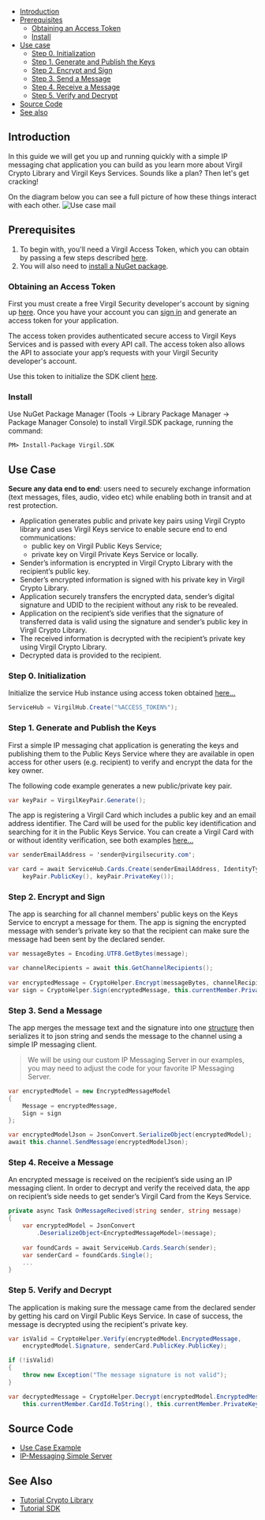 - [Introduction](#introduction)
- [Prerequisites](#prerequisites)
    - [Obtaining an Access Token](#obtaining-an-access-token)
    - [Install](#install)
- [Use case](#use-case)
    - [Step 0. Initialization](#step-0-initialization)
    - [Step 1. Generate and Publish the Keys](#step-1-generate-and-publish-the-keys)
    - [Step 2. Encrypt and Sign](#step-2-encrypt-and-sign)
    - [Step 3. Send a Message](#step-3-send-a-message)
    - [Step 4. Receive a Message](#step-4-receive-a-message)
    - [Step 5. Verify and Decrypt](#step-5-verify-and-decrypt)
- [Source Code](#source-code)
- [See also](#see-also)

## Introduction

In this guide we will get you up and running quickly with a simple IP messaging chat application you can build as you learn more about Virgil Crypto Library and Virgil Keys Services. Sounds like a plan? Then let's get cracking!

On the diagram below you can see a full picture of how these things interact with each other. ![Use case mail](https://raw.githubusercontent.com/VirgilSecurity/virgil/master/images/IPMessaging.jpg)

## Prerequisites

1. To begin with, you'll need a Virgil Access Token, which you can obtain by passing a few steps described [here](#obtaining-an-access-token).
2. You will also need to [install a NuGet package](#install).

### Obtaining an Access Token

First you must create a free Virgil Security developer's account by signing up [here](https://developer.virgilsecurity.com/account/signup). Once you have your account you can [sign in](https://developer.virgilsecurity.com/account/signin) and generate an access token for your application.

The access token provides authenticated secure access to Virgil Keys Services and is passed with every API call. The access token also allows the API to associate your app’s requests with your Virgil Security developer's account.

Use this token to initialize the SDK client [here](#step-0-initialization).

### Install

Use NuGet Package Manager (Tools -> Library Package Manager -> Package Manager Console) to install Virgil.SDK package, running the command:

```
PM> Install-Package Virgil.SDK
```

## Use Case
**Secure any data end to end**: users need to securely exchange information (text messages, files, audio, video etc) while enabling both in transit and at rest protection. 

- Application generates public and private key pairs using Virgil Crypto library and uses Virgil Keys service to enable secure end to end communications:
    - public key on Virgil Public Keys Service;
    - private key on Virgil Private Keys Service or locally.
- Sender’s information is encrypted in Virgil Crypto Library with the recipient’s public key.
- Sender’s encrypted information is signed with his private key in Virgil Crypto Library.
- Application securely transfers the encrypted data, sender’s digital signature and UDID to the recipient without any risk to be revealed.
- Application on the recipient’s side verifies that the signature of transferred data is valid using the signature and sender’s public key in Virgil Crypto Library.
- The received information is decrypted with the recipient’s private key using Virgil Crypto Library.
- Decrypted data is provided to the recipient.

### Step 0. Initialization

Initialize the service Hub instance using access token obtained [here...](#obtaining-an-access-token)

```csharp
ServiceHub = VirgilHub.Create("%ACCESS_TOKEN%");
```

### Step 1. Generate and Publish the Keys
First a simple IP messaging chat application is generating the keys and publishing them to the Public Keys Service where they are available in open access for other users (e.g. recipient) to verify and encrypt the data for the key owner.

The following code example generates a new public/private key pair.

```csharp
var keyPair = VirgilKeyPair.Generate();
```

The app is registering a Virgil Card which includes a public key and an email address identifier. The Card will be used for the public key identification and searching for it in the Public Keys Service. You can create a Virgil Card with or without identity verification, see both examples [here...](https://github.com/VirgilSecurity/virgil-sdk-net/blob/master/Docs/public-keys.md#publish-a-virgil-card)  

```csharp
var senderEmailAddress = 'sender@virgilsecurity.com';

var card = await ServiceHub.Cards.Create(senderEmailAddress, IdentityType.Email, 
	keyPair.PublicKey(), keyPair.PrivateKey());
```

### Step 2. Encrypt and Sign
The app is searching for all channel members' public keys on the Keys Service to encrypt a message for them. The app is signing the encrypted message with sender’s private key so that the recipient can make sure the message had been sent by the declared sender.

```csharp
var messageBytes = Encoding.UTF8.GetBytes(message);

var channelRecipients = await this.GetChannelRecipients();
 
var encryptedMessage = CryptoHelper.Encrypt(messageBytes, channelRecipients);
var sign = CryptoHelper.Sign(encryptedMessage, this.currentMember.PrivateKey);
```

### Step 3. Send a Message
The app merges the message text and the signature into one [structure](../Examples/Virgil.Examples.IPMessaging/EncryptedMessageModel.cs) then serializes it to json string and sends the message to the channel using a simple IP messaging client.

> We will be using our custom IP Messaging Server in our examples, you may need to adjust the code for your favorite IP Messaging Server.

```csharp
var encryptedModel = new EncryptedMessageModel
{
    Message = encryptedMessage,
    Sign = sign
};

var encryptedModelJson = JsonConvert.SerializeObject(encryptedModel);
await this.channel.SendMessage(encryptedModelJson);
```

### Step 4. Receive a Message
An encrypted message is received on the recipient’s side using an IP messaging client. 
In order to decrypt and verify the received data, the app on recipient’s side needs to get sender’s Virgil Card from the Keys Service.

```csharp
private async Task OnMessageRecived(string sender, string message)
{
	var encryptedModel = JsonConvert
		.DeserializeObject<EncryptedMessageModel>(message);
	
	var foundCards = await ServiceHub.Cards.Search(sender);
	var senderCard = foundCards.Single();
	...
}
```

### Step 5. Verify and Decrypt
The application is making sure the message came from the declared sender by getting his card on Virgil Public Keys Service. In case of success, the message is decrypted using the recipient's private key.

```csharp
var isValid = CryptoHelper.Verify(encryptedModel.EncryptedMessage, 
    encryptedModel.Signature, senderCard.PublicKey.PublicKey);

if (!isValid)
{
    throw new Exception("The message signature is not valid");
}

var decryptedMessage = CryptoHelper.Decrypt(encryptedModel.EncryptedMessage, 
    this.currentMember.CardId.ToString(), this.currentMember.PrivateKey);
```

## Source Code

* [Use Case Example](https://github.com/VirgilSecurity/virgil-sdk-net/tree/master/Examples/Virgil.Examples.IPMessaging)
* [IP-Messaging Simple Server](https://github.com/VirgilSecurity/virgil-sdk-javascript/tree/master/examples/ip-messaging/server)

## See Also

* [Tutorial Crypto Library](crypto.md)
* [Tutorial SDK](public-keys.md)